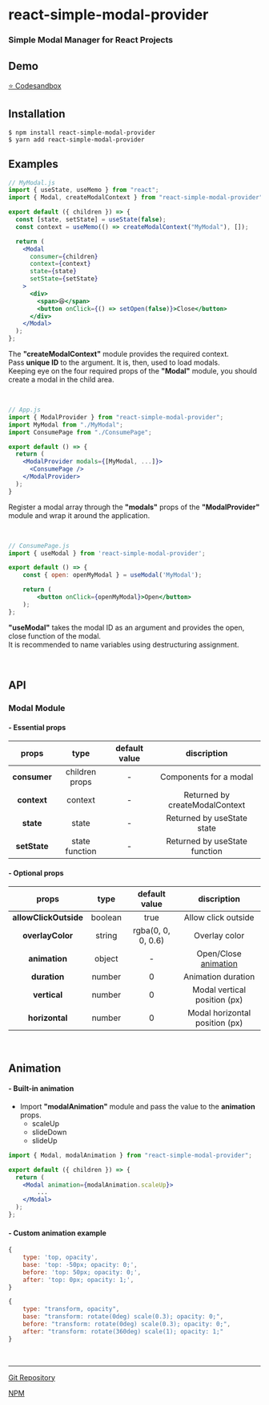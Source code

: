 # react-simple-modal-provider

### Simple Modal Manager for React Projects

## Demo

<a href="https://codesandbox.io/s/react-simple-modal-provider-100-esr6t" target="_blank">⭐️ Codesandbox</a>

## Installation

    $ npm install react-simple-modal-provider
    $ yarn add react-simple-modal-provider

## Examples

```jsx
// MyModal.js
import { useState, useMemo } from "react";
import { Modal, createModalContext } from "react-simple-modal-provider";

export default ({ children }) => {
  const [state, setState] = useState(false);
  const context = useMemo(() => createModalContext("MyModal"), []);

  return (
    <Modal
      consumer={children}
      context={context}
      state={state}
      setState={setState}
    >
      <div>
        <span>😆</span>
        <button onClick={() => setOpen(false)}>Close</button>
      </div>
    </Modal>
  );
};
```

The **"createModalContext"** module provides the required context. <br/>
Pass **unique ID** to the argument. It is, then, used to load modals. <br/>
Keeping eye on the four required props of the **"Modal"** module, you should create a modal in the child area. <br/>

<br/>

```jsx
// App.js
import { ModalProvider } from "react-simple-modal-provider";
import MyModal from "./MyModal";
import ConsumePage from "./ConsumePage";

export default () => {
  return (
    <ModalProvider modals={[MyModal, ...]}>
      <ConsumePage />
    </ModalProvider>
  );
}
```

Register a modal array through the **"modals"** props of the **"ModalProvider"** module and wrap it around the application. <br/>

<br/>

```jsx
// ConsumePage.js
import { useModal } from 'react-simple-modal-provider';

export default () => {
    const { open: openMyModal } = useModal('MyModal');

    return (
        <button onClick={openMyModal}>Open</button>
    );
};
```

**"useModal"** takes the modal ID as an argument and provides the open, close function of the modal. <br/>
It is recommended to name variables using destructuring assignment.<br/>

<br/>

## API

### Modal Module

#### - Essential props

|props|type|default value|discription|
|:---:|:---:|:---:|:---:|
|**consumer**|children props|-|Components for a modal|
|**context**|context|-|Returned by createModalContext|
|**state**|state|-|Returned by useState state|
|**setState**|state function|-|Returned by useState function|

#### - Optional props

|props|type|default value|discription|
|:---:|:---:|:---:|:---:|
|**allowClickOutside**|boolean|true|Allow click outside|
|**overlayColor**|string|rgba(0, 0, 0, 0.6)|Overlay color|
|**animation**|object|-|Open/Close [animation](#Animation)|
|**duration**|number|0|Animation duration |
|**vertical**|number|0|Modal vertical position (px)|
|**horizontal**|number|0|Modal horizontal position (px)|

<br/>

## Animation

#### - Built-in animation
- Import **"modalAnimation"** module and pass the value to the **animation** props.
  - scaleUp
  - slideDown
  - slideUp

```jsx
import { Modal, modalAnimation } from "react-simple-modal-provider";

export default ({ children }) => {
  return (
    <Modal animation={modalAnimation.scaleUp}>
        ...
    </Modal>
  );
};
```

#### - Custom animation example

```js
{
    type: 'top, opacity',
    base: 'top: -50px; opacity: 0;',
    before: 'top: 50px; opacity: 0;',
    after: 'top: 0px; opacity: 1;',
}
```

```js
{
    type: "transform, opacity",
    base: "transform: rotate(0deg) scale(0.3); opacity: 0;",
    before: "transform: rotate(0deg) scale(0.3); opacity: 0;",
    after: "transform: rotate(360deg) scale(1); opacity: 1;"
}
```

<br/>

<hr/>

<a href="https://github.com/seungdeng17/react-simple-modal-provider" target="_blank">Git Repository</a>

<a href="https://www.npmjs.com/package/react-simple-modal-provider" target="_blank">NPM</a>

